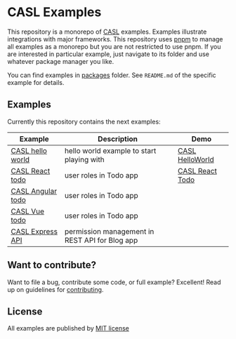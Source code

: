 # CASL Examples

This repository is a monorepo of [CASL](https://github.com/stalniy/casl) examples. Examples illustrate integrations with major frameworks. This repository uses [pnpm](https://pnpm.js.org/) to manage all examples as a monorepo but you are not restricted to use pnpm. If you are interested in particular example, just navigate to its folder and use whatever package manager you like.

You can find examples in [packages](./packages) folder. See `README.md` of the specific example for details.

## Examples

Currently this repository contains the next examples:

| Example                                      |  Description                              | Demo      |
|----------------------------------------------|-------------------------------------------|-----------|
| [CASL hello world](./packages/hello-world)   | hello world example to start playing with | [CASL HelloWorld]          |
| [CASL React todo](./packages/react-todo)     | user roles in Todo app | [CASL React Todo] |
| [CASL Angular todo](./packages/angular-todo) | user roles in Todo app |  |
| [CASL Vue todo](./packages/vue-todo)         | user roles in Todo app |  |
| [CASL Express API](./packages/express-blog)  | permission management in REST API for Blog app |  |

[CASL HelloWorld]: https://codesandbox.io/s/github/stalniy/casl-examples/tree/master/packages/hello-world
[CASL React Todo]: https://codesandbox.io/s/github/stalniy/casl-examples/tree/master/packages/react-todo


## Want to contribute?

Want to file a bug, contribute some code, or full example? Excellent! Read up on guidelines for [contributing].

[contributing]: https://github.com/stalniy/casl/blob/master/CONTRIBUTING.md

## License

All examples are published by [MIT license](./LICENSE)
